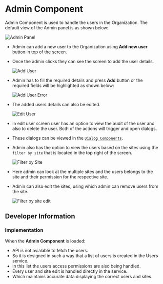 <!--
SPDX-FileCopyrightText: 2020-present Open Networking Foundation <info@opennetworking.org>

SPDX-License-Identifier: Apache-2.0
-->

# Admin Component

Admin Component is used to handle the users in the Organization. The default view of the Admin panel is as shown below:

![Admin Panel](images/admin.png)

- Admin can add a new user to the Organization using **Add new user** button in top of the screen.
- Once the admin clicks they can see the screen to add the user details.

  ![Add User](images/admin-add-user.png)

- Admin has to fill the required details and press **Add** button or the required fields will be highlighted as shown below:

  ![Add User Error](images/admin-add-user-error.png)

- The added users details can also be edited.

  ![Edit User](images/admin-edit.png)

- In edit user screen user has an option to view the audit of the user and also to delete the user. Both of the actions will trigger and open dialogs.
- These dialogs can be viewed in the [`Dialog Components`](../dialogs/README.md).

- Admin also has the option to view the users based on the sites using the `filter by site` that is located in the top right of the screen.

  ![Filter by Site](images/admin-site-filter.png)

- Here admin can look at the multiple sites and the users belongs to the site and their permission for the respective site.
- Admin can also edit the sites, using which admin can remove users from the site.

  ![Filter by site edit](images/admin-site-filter-edit.png)

## Developer Information

### Implementation

When the **Admin Component** is loaded:

- API is not avialable to fetch the users.
- So it is designed in such a way that a list of users is created in the Users service.
- In this list the users access permissions are also being handled.
- Every user and site edit is handled directly in the service.
- Which maintains accurate data displaying the correct users and sites.
